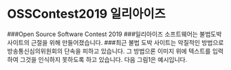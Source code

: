 # OSSContest2019 일리아이즈
###Open Source Software Contest 2019
###일리아이즈 소프트웨어는 불법도박사이트의 근절을 위해 만들어졌습니다.
###최근 불법 도박 사이트는 악질적인 방법으로 방송통신심의위원회의 단속을 피하고 있습니다. 그 방법으론 이미지 위에 텍스트를 입력하여 그것을 인식하지 못하도록 하고 있습니다. 다음 그림1은 예시입니다.
